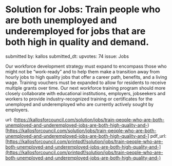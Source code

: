 # Solution for Jobs: Train people who are both unemployed and underemployed for jobs that are both high in quality and demand. #

submitted by: kallos
submitted_dt: 
upvotes: 74
issue: Jobs

Our workforce development strategy must expand to encompass those who might not be “work-ready” and to help them make a transition away from hourly jobs to high quality jobs that offer a career path, benefits, and a living wage. Training vouchers must be expanded to allow for residents to receive multiple grants over time. Our next workforce training program should more closely collaborate with educational institutions, employers, jobseekers and workers to provide industry-recognized training or certificates for the unemployed and underemployed who are currently actively sought by employers.

url: (https://kallosforcouncil.com/solution/jobs/train-people-who-are-both-unemployed-and-underemployed-jobs-are-both-high-quality-and-)[https://kallosforcouncil.com/solution/jobs/train-people-who-are-both-unemployed-and-underemployed-jobs-are-both-high-quality-and-]
pdf_url: [https://kallosforcouncil.com/printpdf/solution/jobs/train-people-who-are-both-unemployed-and-underemployed-jobs-are-both-high-quality-and-](https://kallosforcouncil.com/printpdf/solution/jobs/train-people-who-are-both-unemployed-and-underemployed-jobs-are-both-high-quality-and-)